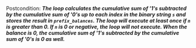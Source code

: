 Postcondition: ***The loop calculates the cumulative sum of '1's subtracted by the cumulative sum of '0's up to each index in the binary string `s` and stores the result in `prefix_balances`. The loop will execute at least once if `n` is greater than 0. If `n` is 0 or negative, the loop will not execute. When the balance is 0, the cumulative sum of '1's subtracted by the cumulative sum of '0's is 0 as well.***